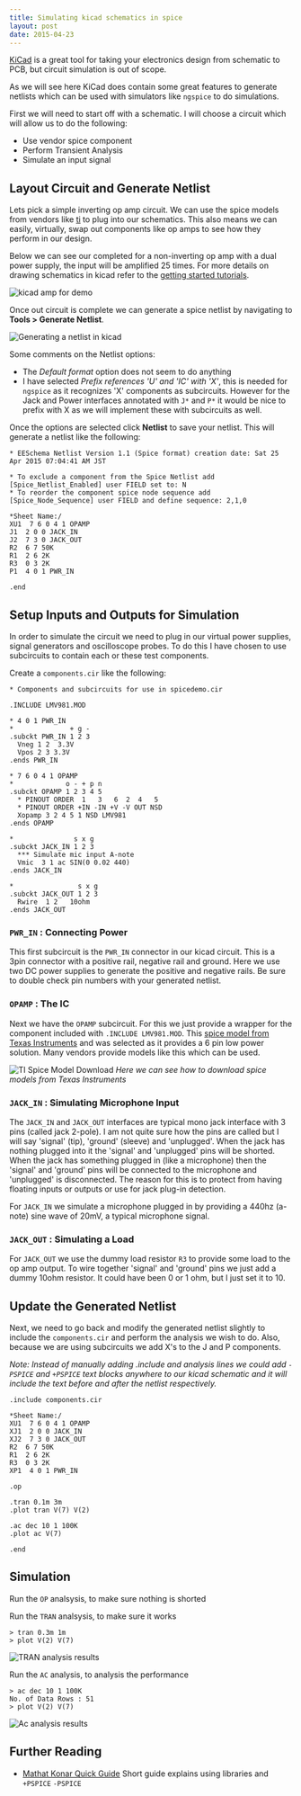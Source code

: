 ```yaml
---
title: Simulating kicad schematics in spice
layout: post
date: 2015-04-23
---
```


[KiCad](http://www.kicad-pcb.org) is a great tool for taking your electronics design from schematic to PCB, but circuit simulation is out of scope. 

As we will see here KiCad does contain some great features to generate netlists which can be used with simulators like `ngspice` to do simulations. 

First we will need to start off with a schematic. I will choose a circuit which will allow us to do the following:

- Use vendor spice component 
- Perform Transient Analysis
- Simulate an input signal

## Layout Circuit and Generate Netlist

Lets pick a simple inverting op amp circuit.  We can use the spice models from vendors like [ti](http://www.ti.com/) to plug into our schematics. This also means we can easily, virtually, swap out components like op amps to see how they perform in our design. 

Below we can see our completed for a non-inverting op amp with a dual power supply, the input will be amplified 25 times. For more details on drawing schematics in kicad refer to the [getting started tutorials](http://www.kicad-pcb.org/display/KICAD/Tutorials). 

![kicad amp for demo]({{site.url}}/content/kikcad-spicedemo-2015-04-23_07-56-40.png)

Once out circuit is complete we can generate a spice netlist by navigating to **Tools > Generate Netlist**. 

![Generating a netlist in kicad]({{site.url}}/content/kicad-spicedemo-netlist-2015-04-23_22-24-24.png)

Some comments on the Netlist options:

* The *Default format* option does not seem to do anything 
* I have selected *Prefix references 'U' and 'IC' with 'X'*, this is needed for `ngspice` as it recognizes 'X' components as subcircuits. However for the Jack and Power interfaces annotated with `J*` and `P*` it would be nice to prefix with X as we will implement these with subcircuits as well. 

Once the options are selected click **Netlist** to save your netlist. This will generate a netlist like the following:

```
* EESchema Netlist Version 1.1 (Spice format) creation date: Sat 25 Apr 2015 07:04:41 AM JST

* To exclude a component from the Spice Netlist add [Spice_Netlist_Enabled] user FIELD set to: N
* To reorder the component spice node sequence add [Spice_Node_Sequence] user FIELD and define sequence: 2,1,0

*Sheet Name:/
XU1  7 6 0 4 1 OPAMP            
J1  2 0 0 JACK_IN              
J2  7 3 0 JACK_OUT             
R2  6 7 50K             
R1  2 6 2K              
R3  0 3 2K              
P1  4 0 1 PWR_IN               

.end
```

## Setup Inputs and Outputs for Simulation

In order to simulate the circuit we need to plug in our virtual power supplies, signal generators and oscilloscope probes.  To do this I have chosen to use subcircuits to contain each or these test components. 

Create a `components.cir` like the following:

```
* Components and subcircuits for use in spicedemo.cir

.INCLUDE LMV981.MOD

* 4 0 1 PWR_IN
*              + g -     
.subckt PWR_IN 1 2 3
  Vneg 1 2  3.3V
  Vpos 2 3 3.3V
.ends PWR_IN

* 7 6 0 4 1 OPAMP
*             o - + p n
.subckt OPAMP 1 2 3 4 5
  * PINOUT ORDER  1   3   6  2  4   5
  * PINOUT ORDER +IN -IN +V -V OUT NSD
  Xopamp 3 2 4 5 1 NSD LMV981
.ends OPAMP

*               s x g
.subckt JACK_IN 1 2 3
  *** Simulate mic input A-note
  Vmic  3 1 ac SIN(0 0.02 440)
.ends JACK_IN

*                s x g
.subckt JACK_OUT 1 2 3
  Rwire  1 2   10ohm
.ends JACK_OUT

```
### `PWR_IN` : Connecting Power

This first subcircuit is the `PWR_IN` connector in our kicad circuit.  This is a 3pin connector with a positive rail, negative rail and ground.  Here we use two DC power supplies to generate the positive and negative rails.  Be sure to double check pin numbers with your generated netlist. 

### `OPAMP` : The IC

Next we have the `OPAMP` subcircuit. For this we just provide a wrapper for the component included with `.INCLUDE LMV981.MOD`.  This [spice model from Texas Instruments](http://www.ti.com/product/lmv981-n) and was selected as it provides a 6 pin low power solution.  Many vendors provide models like this which can be used.

![TI Spice Model Download]({{site.url}}/content/kicad-spicedemo-timodel.png)
*Here we can see how to download spice models from Texas Instruments*

### `JACK_IN` : Simulating Microphone Input 

The `JACK_IN` and `JACK_OUT` interfaces are typical mono jack interface with 3 pins (called jack 2-pole). I am not quite sure how the pins are called but I will say 'signal' (tip), 'ground' (sleeve) and 'unplugged'.  When the jack has nothing plugged into it the 'signal' and 'unplugged' pins will be shorted.  When the jack has something plugged in (like a microphone) then the 'signal' and 'ground' pins will be connected to the microphone and 'unplugged' is disconnected.  The reason for this is to protect from having floating inputs or outputs or use for jack plug-in detection. 

For `JACK_IN` we simulate a microphone plugged in by providing a 440hz (a-note) sine wave of 20mV, a typical microphone signal.

### `JACK_OUT` : Simulating a Load

For `JACK_OUT` we use the dummy load resistor `R3` to provide some load to the op amp output.  To wire together 'signal' and 'ground' pins we just add a dummy 10ohm resistor.  It could have been 0 or 1 ohm, but I just set it to 10. 

## Update the Generated Netlist

Next, we need to go back and modify the generated netlist slightly to include the `components.cir` and perform the analysis we wish to do. Also, because we are using subcircuits we add X's to the J and P components. 

*Note: Instead of manually adding .include and analysis lines we could add `-PSPICE` and `+PSPICE` text blocks anywhere to our kicad schematic and it will include the text before and after the netlist respectively.*

```
.include components.cir

*Sheet Name:/
XU1  7 6 0 4 1 OPAMP
XJ1  2 0 0 JACK_IN
XJ2  7 3 0 JACK_OUT
R2  6 7 50K
R1  2 6 2K
R3  0 3 2K
XP1  4 0 1 PWR_IN

.op

.tran 0.1m 3m
.plot tran V(7) V(2)

.ac dec 10 1 100K
.plot ac V(7)

.end 
```

## Simulation

Run the `OP` analsysis, to make sure nothing is shorted

Run the `TRAN` analsysis, to make sure it works

```
> tran 0.3m 1m
> plot V(2) V(7)
```

![TRAN analysis results]({{site.url}}/content/kicad-spicedemo-tran.png)

Run the `AC` analysis, to analysis the performance

```
> ac dec 10 1 100K
No. of Data Rows : 51
> plot V(2) V(7)
```

![Ac analysis results]({{site.url}}/content/kicad-spicedemo-ac.png)

## Further Reading

- [Mathat Konar Quick Guide](http://mithatkonar.com/wiki/doku.php/kicad:kicad_spice_quick_guide) Short guide explains using libraries and `+PSPICE` `-PSPICE`
